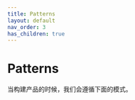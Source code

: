 ```yaml
---
title: Patterns
layout: default
nav_order: 3
has_children: true
---
```


# Patterns

当构建产品的时候，我们会遵循下面的模式。
